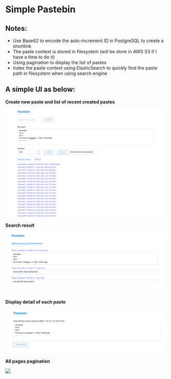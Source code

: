 # Simple Pastebin

## Notes:

- Use Base62 to encode the auto-increment ID in PostgreSQL to create a shortlink
- The paste context is stored in filesystem (will be store in AWS S3 if I have a time to do it)
- Using pagination to display the list of pastes
- Index the paste context using ElasticSearch to quickly find the paste path in filesystem when using search engine

## A simple UI as below:

**Create new paste and list of recent created pastes**

<img src="photos/new_paste.png"/>

**Search result**

<img src="photos/search.png"/>

**Display detail of each paste**

<img src="photos/paste_context.png"/>

**All pages pagination**

<img src="photos/al_paste.png"/>
